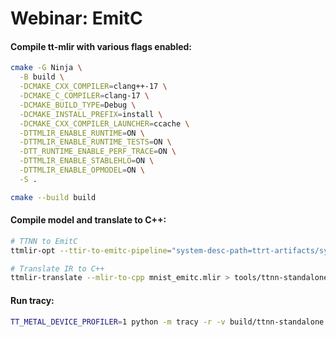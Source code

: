 # Webinar: EmitC

#### Compile tt-mlir with various flags enabled:
```bash
cmake -G Ninja \
  -B build \
  -DCMAKE_CXX_COMPILER=clang++-17 \
  -DCMAKE_C_COMPILER=clang-17 \
  -DCMAKE_BUILD_TYPE=Debug \
  -DCMAKE_INSTALL_PREFIX=install \
  -DCMAKE_CXX_COMPILER_LAUNCHER=ccache \
  -DTTMLIR_ENABLE_RUNTIME=ON \
  -DTTMLIR_ENABLE_RUNTIME_TESTS=ON \
  -DTT_RUNTIME_ENABLE_PERF_TRACE=ON \
  -DTTMLIR_ENABLE_STABLEHLO=ON \
  -DTTMLIR_ENABLE_OPMODEL=ON \
  -S .

cmake --build build
```

#### Compile model and translate to C++:

```bash
# TTNN to EmitC
ttmlir-opt --ttir-to-emitc-pipeline="system-desc-path=ttrt-artifacts/system_desc.ttsys enable-optimizer=true memory-layout-analysis-enabled=true" test/ttmlir/EmitC/TTNN/models/mnist_sharded.mlir -o mnist_emitc.mlir

# Translate IR to C++
ttmlir-translate --mlir-to-cpp mnist_emitc.mlir > tools/ttnn-standalone/ttnn-standalone.cpp
```

#### Run tracy:
```bash
TT_METAL_DEVICE_PROFILER=1 python -m tracy -r -v build/ttnn-standalone
```
